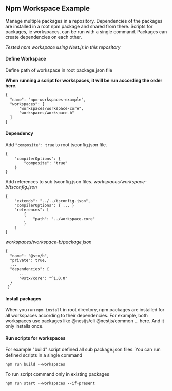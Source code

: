 ## Npm Workspace Example   

Manage multiple packages in a repository. Dependencies of the packages are installed in a root npm package and shared from there. Scripts for packages, ie workspaces, can be run with a single command. Packages can create dependencies on each other.  
  
*Tested npm workspace using Nest.js in this repository*

#### Define Workspace
Define path of workspace in root package.json file

**When running a script for workspaces, it will be run according  the order here.**

    {
      "name": "npm-workspaces-example",
      "workspaces": [
	      "workspaces/workspace-core",  
	      "workspaces/workspace-b"
      ]  
    }

#### Dependency

Add `"composite": true` to root tsconfig.json file.

    {
	    "compilerOptions": {
		    "composite": "true"
	    }
    }

Add references to sub tsconfig.json files.
*workspaces/workspace-b/tsconfig.json*

    {
	    "extends": "../../tsconfig.json",
	    "compilerOptions": { ... }
	    "references": [
		    {
			    "path": "../workspace-core"
		    }
	    ]
    }

*workspaces/workspace-b/package.json*

    {  
      "name": "@stx/b",
      "private": true,
      ...
      "dependencies": {
    	  ...
    	  "@stx/core": "^1.0.0"
      }
     }

#### Install packages

When you run `npm install` in root directory, npm packages are installed for all workspaces according to their dependencies. For example, both workspaces use packages like @nestjs/cli @nestjs/common ... here. And it only installs once.

#### Run scripts for workspaces

For example "build" script defined all sub package.json files. You can run defined scripts in a single command

    npm run build --workspaces

To run script command only in existing packages

    npm run start --workspaces --if-present
   
 
